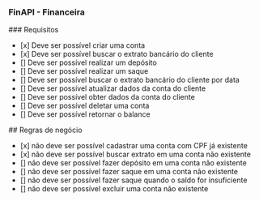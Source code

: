 ### FinAPI - Financeira

### Requisitos

- [x] Deve ser possível criar uma conta
- [x] Deve ser possível buscar o extrato bancário do cliente
- [] Deve ser possível realizar um depósito
- [] Deve ser possível realizar um saque
- [] Deve ser possível buscar o extrato bancário do cliente por data
- [] Deve ser possível atualizar dados da conta do cliente
- [] Deve ser possível obter dados da conta do cliente
- [] Deve ser possível deletar uma conta
- [] Deve ser possível retornar o balance

## Regras de negócio

- [x] não deve ser possível cadastrar uma conta com CPF já existente
- [x] não deve ser possível buscar extrato em uma conta não existente
- [] não deve ser possível fazer depósito em uma conta não existente
- [] não deve ser possível fazer saque em uma conta não existente
- [] não deve ser possível fazer saque quando o saldo for insuficiente
- [] não deve ser possível excluir uma conta não existente
